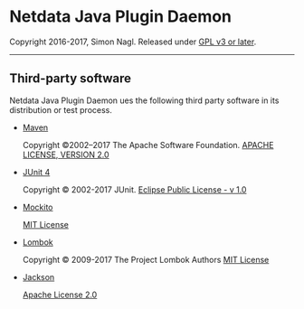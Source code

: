 # Netdata Java Plugin Daemon

Copyright 2016-2017, Simon Nagl.
Released under [GPL v3 or later](http://www.gnu.org/licenses/gpl-3.0.en.html).

---

## Third-party software

Netdata Java Plugin Daemon ues the following third party software in its distribution or test process.

- [Maven](http://maven.apache.org)

   Copyright ©2002–2017 The Apache Software Foundation.
   [APACHE LICENSE, VERSION 2.0](https://www.apache.org/licenses/)

- [JUnit 4](http://junit.org/junit4/)

    Copyright © 2002-2017 JUnit.
    [Eclipse Public License - v 1.0](http://www.eclipse.org/legal/epl-v10.html)

- [Mockito](http://site.mockito.org)

    [MIT License](https://github.com/mockito/mockito/blob/master/LICENSE)

- [Lombok](https://projectlombok.org)

    Copyright © 2009-2017 The Project Lombok Authors
    [MIT License](https://opensource.org/licenses/mit-license.php)

- [Jackson](https://github.com/FasterXML/jackson-databind)

    [Apache License 2.0](http://www.apache.org/licenses/LICENSE-2.0)
